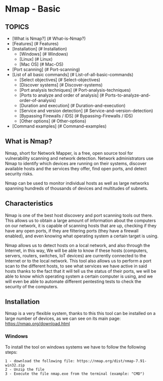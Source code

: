 # Nmap - Basic

## TOPICS

* [What is Nmap?] (# What-is-Nmap?)
* [Features] (# Features)
* [Installation] (# Installation)
     * [Windows] (# Windows)
     * [Linux] (# Linux)
     * [Mac OS] (# Mac-OS)
* [Port scanning] (# Port-scanning)
* [List of all basic commands] (# List-of-all-basic-commands)
     * [Select objectives] (# Select-objectives)
     * [Discover systems] (# Discover-systems)
     * [Port analysis techniques] (# Port-analysis-techniques)
     * [Ports to analyze and order of analysis] (# Ports-to-analyze-and-order-of-analysis)
     * [Duration and execution] (# Duration-and-execution)
     * [Service and version detection] (# Service-and-version-detection)
     * [Bypassing Firewalls / IDS] (# Bypassing-Firewalls / IDS)
     * [Other options] (# Other-options)
* [Command examples] (# Command-examples)


## What is Nmap?

Nmap, short for Network Mapper, is a free, open source tool for vulnerability scanning and network detection.
Network administrators use Nmap to identify which devices are running on their systems,
discover available hosts and the services they offer, find open ports, and detect security risks.

Nmap can be used to monitor individual hosts as well as large networks spanning hundreds of thousands of devices and multitudes of subnets.


## Characteristics

Nmap is one of the best host discovery and port scanning tools out there. This allows us to obtain
a large amount of information about the computers on our network, it is capable of scanning hosts that are up, checking if they have any open ports,
if they are filtering ports (they have a firewall enabled), and even knowing what operating system a certain target is using.

Nmap allows us to detect hosts on a local network, and also through the Internet, in this way,
We will be able to know if these hosts (computers, servers, routers, switches, IoT devices) are currently connected to the Internet or to the local network.
This tool also allows us to perform a port scan to the different hosts, to see what services we have active in said hosts thanks to the fact that it will tell us the status of their ports,
we will be able to know which operating system a certain computer is using, and we will even be able to automate different pentesting tests to check the security of the computers.

## Installation

Nmap is a very flexible system, thanks to this this tool can be installed on a large number of devices, as we can see on its main page:
https://nmap.org/download.html

### Windows

To install the tool on windows systems we have to follow the following steps:

```
1 - download the following file: https://nmap.org/dist/nmap-7.91-win32.zip
2 - Unzip the file
3 - Execute the file nmap.exe from the terminal (example: "CMD")
```



